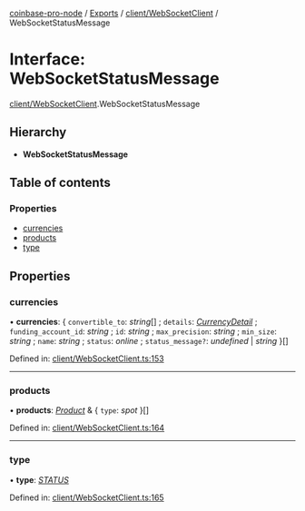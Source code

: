 [coinbase-pro-node](../../README.md) / [Exports](../../modules.md) / [client/WebSocketClient](../../modules/client_websocketclient.md) / WebSocketStatusMessage

# Interface: WebSocketStatusMessage

[client/WebSocketClient](../../modules/client_websocketclient.md).WebSocketStatusMessage

## Hierarchy

- **WebSocketStatusMessage**

## Table of contents

### Properties

- [currencies](websocketclient.websocketstatusmessage.md#currencies)
- [products](websocketclient.websocketstatusmessage.md#products)
- [type](websocketclient.websocketstatusmessage.md#type)

## Properties

### currencies

• **currencies**: { `convertible_to`: _string_[] ; `details`: [_CurrencyDetail_](../currency/currencyapi.currencydetail.md) ; `funding_account_id`: _string_ ; `id`: _string_ ; `max_precision`: _string_ ; `min_size`: _string_ ; `name`: _string_ ; `status`: _online_ ; `status_message?`: _undefined_ \| _string_ }[]

Defined in: [client/WebSocketClient.ts:153](https://github.com/bennycode/coinbase-pro-node/blob/ac883aa/src/client/WebSocketClient.ts#L153)

---

### products

• **products**: [_Product_](../product/productapi.product.md) & { `type`: _spot_ }[]

Defined in: [client/WebSocketClient.ts:164](https://github.com/bennycode/coinbase-pro-node/blob/ac883aa/src/client/WebSocketClient.ts#L164)

---

### type

• **type**: [_STATUS_](../../enums/client/websocketclient.websocketresponsetype.md#status)

Defined in: [client/WebSocketClient.ts:165](https://github.com/bennycode/coinbase-pro-node/blob/ac883aa/src/client/WebSocketClient.ts#L165)
